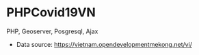 # PHPCovid19VN
PHP, Geoserver, Posgresql, Ajax
- Data source: https://vietnam.opendevelopmentmekong.net/vi/
